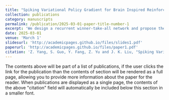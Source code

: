 ```yaml
---
title: "Spiking Variational Policy Gradient for Brain Inspired Reinforcement Learning"
collection: publications
category: manuscripts
permalink: /publication/2025-03-01-paper-title-number-1
excerpt: 'We design a recurrent winner-take-all network and propose the spiking variational policy gradient (SVPG), a new R-STDP learning method derived theoretically from the global policy gradient'
date: 2025-03-01
venue: 'March 1'
slidesurl: 'http://academicpages.github.io/files/slides1.pdf'
paperurl: 'http://academicpages.github.io/files/paper1.pdf'
citation: 'Z. Yang, S. Guo, Y. Fang, Z. Yu and J. K. Liu, "Spiking Variational Policy Gradient for Brain Inspired Reinforcement Learning," in IEEE Transactions on Pattern Analysis and Machine Intelligence, vol. 47, no. 3, pp. 1975-1990, March 2025, doi: 10.1109/TPAMI.2024.3511936.'
---
```


The contents above will be part of a list of publications, if the user clicks the link for the publication than the contents of section will be rendered as a full page, allowing you to provide more information about the paper for the reader. When publications are displayed as a single page, the contents of the above "citation" field will automatically be included below this section in a smaller font.
